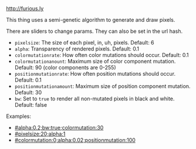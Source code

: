 <http://furious.ly>

This thing uses a semi-genetic algorithm to generate and draw pixels.

There are sliders to change params. They can also be set in the url hash.

- `pixelsize`: The size of each pixel, in, uh, pixels. Default: 6
- `alpha`: Transparency of rendered pixels. Default: 0.1
- `colormutationrate`: How often color mutations should occur. Default: 0.1
- `colormutationanount`: Maximum size of color component mutation. Default: 90 (color components are 0-255)
- `positionmutationrate`: How often position mutations should occur. Default: 0.1
- `positionmutationamount`: Maximum size of position component mutation. Default: 30
- `bw`: Set to `true` to render all non-mutated pixels in black and white. Default: false

Examples:

- [#alpha:0.2;bw:true;colormutation:30](http://furious.ly/#alpha:0.2;bw:true;colormutation:30)
- [#pixelsize:20;alpha:1](http://furious.ly/#pixelsize:20;alpha:1)
- [#colormutation:0;alpha:0.02;positionmutation:100](http://furious.ly/#colormutation:0;alpha:0.02;positionmutation:100)
